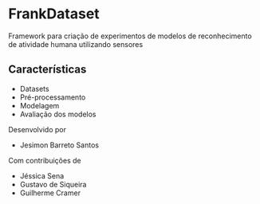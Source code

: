 # FrankDataset
Framework para criação de experimentos de modelos de reconhecimento de atividade humana utilizando sensores

## Características
- Datasets
- Pré-processamento
- Modelagem
- Avaliação dos modelos

Desenvolvido por 
- Jesimon Barreto Santos

Com contribuições de
- Jéssica Sena
- Gustavo de Siqueira
- Guilherme Cramer
